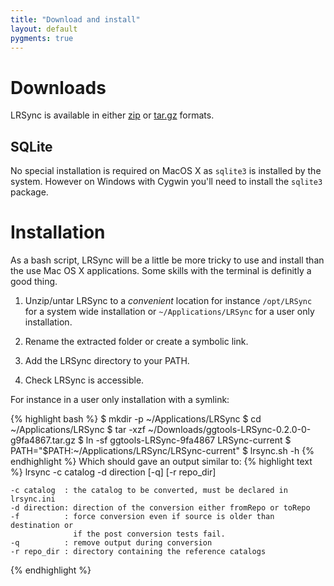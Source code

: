 ```yaml
---
title: "Download and install"
layout: default
pygments: true
---
```


Downloads
=========

LRSync is available in either [zip](https://github.com/ggtools/LRSync/zipball/master) or [tar.gz](https://github.com/ggtools/LRSync/tarball/master) formats.

SQLite
------

No special installation is required on MacOS X as `sqlite3` is installed by the system. However on Windows with Cygwin you'll need to install the `sqlite3` package.

Installation
============

As a bash script, LRSync will be a little be more tricky to use and install than the use Mac OS X applications. Some skills with the terminal is definitly a good thing.

1. Unzip/untar LRSync to a _convenient_ location for instance `/opt/LRSync` for a system wide installation or `~/Applications/LRSync` for a user only installation.

1. Rename the extracted folder or create a symbolic link.

1. Add the LRSync directory to your PATH.

1. Check LRSync is accessible.

For instance in a user only installation with a symlink:

{% highlight bash %}
$ mkdir -p ~/Applications/LRSync
$ cd ~/Applications/LRSync
$ tar -xzf ~/Downloads/ggtools-LRSync-0.2.0-0-g9fa4867.tar.gz
$ ln -sf ggtools-LRSync-9fa4867 LRSync-current
$ PATH="$PATH:~/Applications/LRSync/LRSync-current"
$ lrsync.sh -h
{% endhighlight %}
Which should gave an output similar to:
{% highlight text %}
lrsync -c catalog -d direction [-q] [-r repo_dir]

    -c catalog  : the catalog to be converted, must be declared in lrsync.ini
    -d direction: direction of the conversion either fromRepo or toRepo
    -f          : force conversion even if source is older than destination or
                  if the post conversion tests fail.
    -q          : remove output during conversion
    -r repo_dir : directory containing the reference catalogs
{% endhighlight %}
